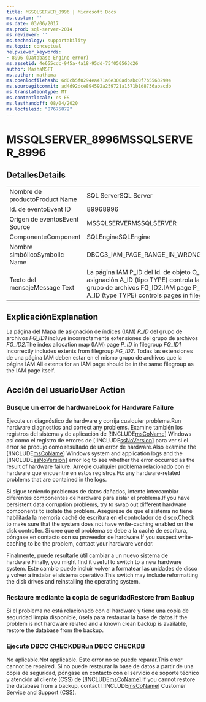 ```yaml
---
title: MSSQLSERVER_8996 | Microsoft Docs
ms.custom: ''
ms.date: 03/06/2017
ms.prod: sql-server-2014
ms.reviewer: ''
ms.technology: supportability
ms.topic: conceptual
helpviewer_keywords:
- 8996 (Database Engine error)
ms.assetid: 4e655cdc-945a-4a18-95dd-75f050563d26
author: MashaMSFT
ms.author: mathoma
ms.openlocfilehash: 6d0cb5f0294ea471a6e300adbabc0f7b55632994
ms.sourcegitcommit: ad4d92dce894592a259721a1571b1d8736abacdb
ms.translationtype: MT
ms.contentlocale: es-ES
ms.lasthandoff: 08/04/2020
ms.locfileid: "87675872"
---
```

# <a name="mssqlserver_8996"></a><span data-ttu-id="a7a64-102">MSSQLSERVER_8996</span><span class="sxs-lookup"><span data-stu-id="a7a64-102">MSSQLSERVER_8996</span></span>
    
## <a name="details"></a><span data-ttu-id="a7a64-103">Detalles</span><span class="sxs-lookup"><span data-stu-id="a7a64-103">Details</span></span>  
  
|||  
|-|-|  
|<span data-ttu-id="a7a64-104">Nombre de producto</span><span class="sxs-lookup"><span data-stu-id="a7a64-104">Product Name</span></span>|<span data-ttu-id="a7a64-105">SQL Server</span><span class="sxs-lookup"><span data-stu-id="a7a64-105">SQL Server</span></span>|  
|<span data-ttu-id="a7a64-106">Id. de evento</span><span class="sxs-lookup"><span data-stu-id="a7a64-106">Event ID</span></span>|<span data-ttu-id="a7a64-107">8996</span><span class="sxs-lookup"><span data-stu-id="a7a64-107">8996</span></span>|  
|<span data-ttu-id="a7a64-108">Origen de eventos</span><span class="sxs-lookup"><span data-stu-id="a7a64-108">Event Source</span></span>|<span data-ttu-id="a7a64-109">MSSQLSERVER</span><span class="sxs-lookup"><span data-stu-id="a7a64-109">MSSQLSERVER</span></span>|  
|<span data-ttu-id="a7a64-110">Componente</span><span class="sxs-lookup"><span data-stu-id="a7a64-110">Component</span></span>|<span data-ttu-id="a7a64-111">SQLEngine</span><span class="sxs-lookup"><span data-stu-id="a7a64-111">SQLEngine</span></span>|  
|<span data-ttu-id="a7a64-112">Nombre simbólico</span><span class="sxs-lookup"><span data-stu-id="a7a64-112">Symbolic Name</span></span>|<span data-ttu-id="a7a64-113">DBCC3_IAM_PAGE_RANGE_IN_WRONG_FILEGROUP</span><span class="sxs-lookup"><span data-stu-id="a7a64-113">DBCC3_IAM_PAGE_RANGE_IN_WRONG_FILEGROUP</span></span>|  
|<span data-ttu-id="a7a64-114">Texto del mensaje</span><span class="sxs-lookup"><span data-stu-id="a7a64-114">Message Text</span></span>|<span data-ttu-id="a7a64-115">La página IAM P_ID del Id. de objeto O_ID, Id. de índice I_ID, Id. de partición PN_ID, Id. de unidad de asignación A_ID (tipo TYPE) controla las páginas del grupo de archivos FG_ID1 que deberían estar en el grupo de archivos FG_ID2.</span><span class="sxs-lookup"><span data-stu-id="a7a64-115">IAM page P_ID for object ID O_ID, index ID I_ID, partition ID PN_ID, alloc unit ID A_ID (type TYPE) controls pages in filegroup FG_ID1, that should be in filegroup FG_ID2.</span></span>|  
  
## <a name="explanation"></a><span data-ttu-id="a7a64-116">Explicación</span><span class="sxs-lookup"><span data-stu-id="a7a64-116">Explanation</span></span>  
 <span data-ttu-id="a7a64-117">La página del Mapa de asignación de índices (IAM) *P_ID* del grupo de archivos *FG_ID1* incluye incorrectamente extensiones del grupo de archivos *FG_ID2*.</span><span class="sxs-lookup"><span data-stu-id="a7a64-117">The index allocation map (IAM) page *P_ID* in filegroup *FG_ID1* incorrectly includes extents from filegroup *FG_ID2*.</span></span> <span data-ttu-id="a7a64-118">Todas las extensiones de una página IAM deben estar en el mismo grupo de archivos que la página IAM.</span><span class="sxs-lookup"><span data-stu-id="a7a64-118">All extents for an IAM page should be in the same filegroup as the IAM page itself.</span></span>  
  
## <a name="user-action"></a><span data-ttu-id="a7a64-119">Acción del usuario</span><span class="sxs-lookup"><span data-stu-id="a7a64-119">User Action</span></span>  
  
### <a name="look-for-hardware-failure"></a><span data-ttu-id="a7a64-120">Busque un error de hardware</span><span class="sxs-lookup"><span data-stu-id="a7a64-120">Look for Hardware Failure</span></span>  
 <span data-ttu-id="a7a64-121">Ejecute un diagnóstico de hardware y corrija cualquier problema.</span><span class="sxs-lookup"><span data-stu-id="a7a64-121">Run hardware diagnostics and correct any problems.</span></span> <span data-ttu-id="a7a64-122">Examine también los registros del sistema y de aplicación de [!INCLUDE[msCoName](../../includes/msconame-md.md)] Windows así como el registro de errores de [!INCLUDE[ssNoVersion](../../includes/ssnoversion-md.md)] para ver si el error se produjo como resultado de un error de hardware.</span><span class="sxs-lookup"><span data-stu-id="a7a64-122">Also examine the [!INCLUDE[msCoName](../../includes/msconame-md.md)] Windows system and application logs and the [!INCLUDE[ssNoVersion](../../includes/ssnoversion-md.md)] error log to see whether the error occurred as the result of hardware failure.</span></span> <span data-ttu-id="a7a64-123">Arregle cualquier problema relacionado con el hardware que encuentre en estos registros.</span><span class="sxs-lookup"><span data-stu-id="a7a64-123">Fix any hardware-related problems that are contained in the logs.</span></span>  
  
 <span data-ttu-id="a7a64-124">Si sigue teniendo problemas de datos dañados, intente intercambiar diferentes componentes de hardware para aislar el problema.</span><span class="sxs-lookup"><span data-stu-id="a7a64-124">If you have persistent data corruption problems, try to swap out different hardware components to isolate the problem.</span></span> <span data-ttu-id="a7a64-125">Asegúrese de que el sistema no tiene habilitada la memoria caché de escritura en el controlador de disco.</span><span class="sxs-lookup"><span data-stu-id="a7a64-125">Check to make sure that the system does not have write-caching enabled on the disk controller.</span></span> <span data-ttu-id="a7a64-126">Si cree que el problema se debe a la caché de escritura, póngase en contacto con su proveedor de hardware.</span><span class="sxs-lookup"><span data-stu-id="a7a64-126">If you suspect write-caching to be the problem, contact your hardware vendor.</span></span>  
  
 <span data-ttu-id="a7a64-127">Finalmente, puede resultarle útil cambiar a un nuevo sistema de hardware.</span><span class="sxs-lookup"><span data-stu-id="a7a64-127">Finally, you might find it useful to switch to a new hardware system.</span></span> <span data-ttu-id="a7a64-128">Este cambio puede incluir volver a formatear las unidades de disco y volver a instalar el sistema operativo.</span><span class="sxs-lookup"><span data-stu-id="a7a64-128">This switch may include reformatting the disk drives and reinstalling the operating system.</span></span>  
  
### <a name="restore-from-backup"></a><span data-ttu-id="a7a64-129">Restaure mediante la copia de seguridad</span><span class="sxs-lookup"><span data-stu-id="a7a64-129">Restore from Backup</span></span>  
 <span data-ttu-id="a7a64-130">Si el problema no está relacionado con el hardware y tiene una copia de seguridad limpia disponible, úsela para restaurar la base de datos.</span><span class="sxs-lookup"><span data-stu-id="a7a64-130">If the problem is not hardware related and a known clean backup is available, restore the database from the backup.</span></span>  
  
### <a name="run-dbcc-checkdb"></a><span data-ttu-id="a7a64-131">Ejecute DBCC CHECKDB</span><span class="sxs-lookup"><span data-stu-id="a7a64-131">Run DBCC CHECKDB</span></span>  
 <span data-ttu-id="a7a64-132">No aplicable.</span><span class="sxs-lookup"><span data-stu-id="a7a64-132">Not applicable.</span></span> <span data-ttu-id="a7a64-133">Este error no se puede reparar.</span><span class="sxs-lookup"><span data-stu-id="a7a64-133">This error cannot be repaired.</span></span> <span data-ttu-id="a7a64-134">Si no puede restaurar la base de datos a partir de una copia de seguridad, póngase en contacto con el servicio de soporte técnico y atención al cliente (CSS) de [!INCLUDE[msCoName](../../includes/msconame-md.md)].</span><span class="sxs-lookup"><span data-stu-id="a7a64-134">If you cannot restore the database from a backup, contact [!INCLUDE[msCoName](../../includes/msconame-md.md)] Customer Service and Support (CSS).</span></span>  
  
  
